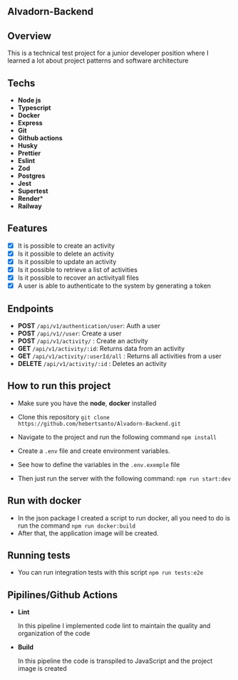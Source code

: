 ## Alvadorn-Backend

## Overview

This is a technical test project for a junior developer position where I learned a lot about project patterns and software architecture

## **Techs**

- **Node js**
- **Typescript**
- **Docker**
- **Express**
- **Git**
- **Github actions**
- **Husky**
- **Prettier**
- **Eslint**
- **Zod**
- **Postgres**
- **Jest**
- **Supertest**
- **Render***
- **Railway**

## **Features**

- [x] It is possible to create an activity
- [x] Is it possible to delete an activity
- [x] Is it possible to update an activity
- [x] Is it possible to retrieve a list of activities
- [x] Is it possible to recover an activityall files
- [x] A user is able to authenticate to the system by generating a token

## **Endpoints**

- **POST** `/api/v1/authentication/user`: Auth a user
- **POST** `/api/v1//user`: Create a user
- **POST** `/api/v1/activity/` : Create an activity
- **GET** `/api/v1/activity/:id`: Returns data from an activity
- **GET** `/api/v1/activity/:userId/all` : Returns all activities from a user
- **DELETE** `/api/v1/activity/:id` : Deletes an activity

## How to run this project

- Make sure you have the **node**, **docker** installed
- Clone this repository `git clone https://github.com/hebertsanto/Alvadorn-Backend.git`

- Navigate to the project and run the following command `npm install`
- Create a `.env` file and create environment variables.
- See how to define the variables in the `.env.exemple` file
- Then just run the server with the following command: `npm run start:dev`

## Run with docker

- In the json package I created a script to run docker, all you need to do is run the command `npm run docker:build`
- After that, the application image will be created.

## Running tests

- You can run integration tests with this script `npm run tests:e2e`

## Pipilines/Github Actions

- **Lint**

  In this pipeline I implemented code lint to maintain the quality and organization of the code

- **Build**
  
  In this pipeline the code is transpiled to JavaScript and the project image is created
